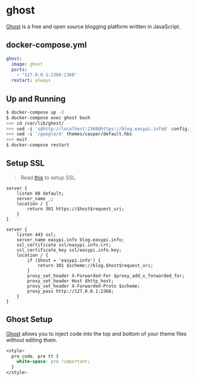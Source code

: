 ghost
=====

[Ghost][1] is a free and open source blogging platform written in JavaScript.

## docker-compose.yml

```yaml
ghost:
  image: ghost
  ports:
    - "127.0.0.1:2368:2368"
  restart: always
```

## Up and Running

```bash
$ docker-compose up -d
$ docker-compose exec ghost bash
>>> cd /var/lib/ghost/
>>> sed -i 's@http://localhost:2368@https://blog.easypi.info@' config.js
>>> sed -i '/google/d' themes/casper/default.hbs
>>> exit
$ docker-compose restart
```

## Setup SSL

> Read [this][2] to setup SSL.

```
server {
    listen 80 default;
    server_name _;
    location / {
        return 301 https://$host$request_uri;
    }
}

server {
    listen 443 ssl;
    server_name easypi.info blog.easypi.info;
    ssl_certificate ssl/easypi.info.crt;
    ssl_certificate_key ssl/easypi.info.key;
    location / {
        if ($host = 'easypi.info') {
            return 301 $scheme://blog.$host$request_uri;
        }
        proxy_set_header X-Forwarded-For $proxy_add_x_forwarded_for;
        proxy_set_header Host $http_host;
        proxy_set_header X-Forwarded-Proto $scheme;
        proxy_pass http://127.0.0.1:2368;
    }
}
```

## Ghost Setup

[Ghost][3] allows you to inject code into the top and bottom of your theme
files without editing them.

```css
<style>
  pre code, pre tt {
    white-space: pre !important;
  }
</style>
```

[1]: https://ghost.org/
[2]: http://support.ghost.org/setup-ssl-self-hosted-ghost/
[3]: https://blog.easypi.info/ghost/settings/code-injection/
